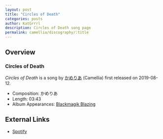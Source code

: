 ```yaml
---
layout: post
title: "Circles of Death"
categories: posts
author: KatGrrrl
description: Circles of Death song page
permalink: camellia/discography/:title
---
```


## Overview

### Circles of Death

*Circles of Death* is a song by [かめりあ](/camellia) (Camellia) first released on 2019-08-12.

* Composition: かめりあ
* Length: 03:43
* Album Appearances: [Blackmagik Blazing](/camellia/albums/Blackmagik-Blazing)

## External Links

* [Spotify](https://open.spotify.com/track/6GCWSowkxKFTyqNjvpqZ3H?si=8c1673dbe6e54603)
